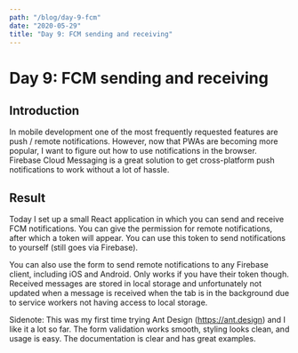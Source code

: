 ```yaml
---
path: "/blog/day-9-fcm"
date: "2020-05-29"
title: "Day 9: FCM sending and receiving"
---
```


# Day 9: FCM sending and receiving

## Introduction

In mobile development one of the most frequently requested features are push / remote notifications. However, now that PWAs are becoming more popular, I want to figure out how to use notifications in the browser. Firebase Cloud Messaging is a great solution to get cross-platform push notifications to work without a lot of hassle.

## Result

Today I set up a small React application in which you can send and receive FCM notifications. You can give the permission for remote notifications, after which a token will appear. You can use this token to send notifications to yourself (still goes via Firebase).

You can also use the form to send remote notifications to any Firebase client, including iOS and Android. Only works if you have their token though. Received messages are stored in local storage and unfortunately not updated when a message is received when the tab is in the background due to service workers not having access to local storage.

Sidenote: This was my first time trying Ant Design (https://ant.design) and I like it a lot so far. The form validation works smooth, styling looks clean, and usage is easy. The documentation is clear and has great examples.
